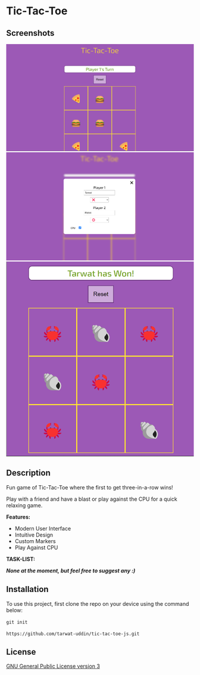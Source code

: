 # Tic-Tac-Toe

## Screenshots

![screenshots-0](/screenshots/screenshots-0.png)
![screenshots-1](/screenshots/screenshots-1.png)
![screenshots-2](/screenshots/screenshots-2.png)

## Description

Fun game of Tic-Tac-Toe where the first to get three-in-a-row wins!

Play with a friend and have a blast or play against the CPU for a quick relaxing game.

**Features:**

- Modern User Interface
- Intuitive Design
- Custom Markers
- Play Against CPU

**TASK-LIST:**

**_None at the moment, but feel free to suggest any :)_**

## Installation

To use this project, first clone the repo on your device using the command below:

`git init`

`https://github.com/tarwat-uddin/tic-tac-toe-js.git`

## License

[GNU General Public License version 3](https://opensource.org/licenses/GPL-3.0)
